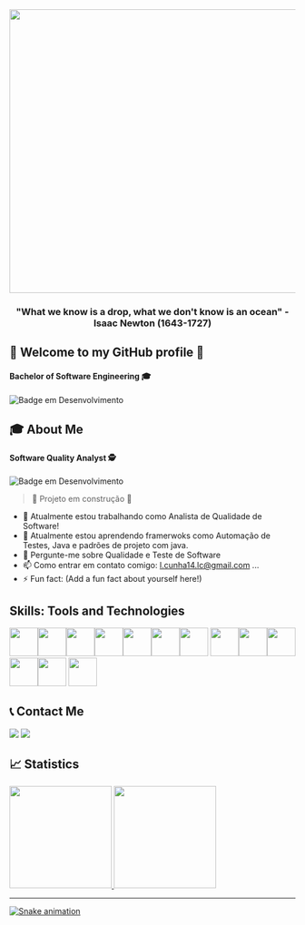 
<img src="https://github.com/user-attachments/assets/b9cbc422-fcee-44e7-bb8d-c1b7663fd01e" width="1200" height="500"/>
<h3 align="center"><b>"What we know is a drop, what we don't know is an ocean" - Isaac Newton (1643-1727)</b></h3>

## 🎉 Welcome to my GitHub profile 👋
#### <p>Bachelor of Software Engineering &#x1F393;</p>  
![Badge em Desenvolvimento](http://img.shields.io/static/v1?label=STATUS&message=%20STUDYING-85%&color=BLUE&style=for-the-badge)

## 🎓 About Me
#### <p>Software Quality Analyst &#128373;</p> 
![Badge em Desenvolvimento](https://img.shields.io/badge/EXPERIENCE-3.4%20YEARS-blue)

> :construction: Projeto em construção :construction:
- 🔭 Atualmente estou trabalhando como Analista de Qualidade de Software!
- 🌱 Atualmente estou aprendendo framerwoks como Automação de Testes, Java e padrões de projeto com java.
- 💬 Pergunte-me sobre Qualidade e Teste de Software
- 📫 Como entrar em contato comigo: l.cunha14.lc@gmail.com ...
- ⚡ Fun fact: (Add a fun fact about yourself here!)

## Skills: Tools and Technologies

<img src="https://cdn.jsdelivr.net/gh/devicons/devicon/icons/git/git-original.svg" width="50" height="50"/><img src="https://cdn.jsdelivr.net/gh/devicons/devicon/icons/java/java-original.svg" width="50" height="50"/><img src="https://cdn.jsdelivr.net/gh/devicons/devicon/icons/gitlab/gitlab-original.svg" width="50" height="50"/><img src="https://cdn.jsdelivr.net/gh/devicons/devicon/icons/github/github-original.svg" width="50" height="50" /><img src="https://cdn.jsdelivr.net/gh/devicons/devicon/icons/selenium/selenium-original.svg" width="50" height="50" /><img src="https://cdn.jsdelivr.net/gh/devicons/devicon/icons/apache/apache-original.svg" width="50" height="50"/><img src="https://cdn.jsdelivr.net/gh/devicons/devicon/icons/windows8/windows8-original.svg" width="50" height="50" />
<img src="https://cdn.jsdelivr.net/gh/devicons/devicon/icons/jenkins/jenkins-original.svg" width="50" height="50"/><img src="https://cdn.jsdelivr.net/gh/devicons/devicon/icons/cucumber/cucumber-plain.svg" width="50" height="50 "/><img src="https://cdn.jsdelivr.net/gh/devicons/devicon/icons/circleci/circleci-plain.svg" width="50" height="50 "/><img src="https://cdn.jsdelivr.net/gh/devicons/devicon/icons/html5/html5-original.svg" width="50" height="50 "/><img src="https://cdn.jsdelivr.net/gh/devicons/devicon/icons/javascript/javascript-original.svg" width="50" height="50 "/> <img src="https://github.com/user-attachments/assets/8456be37-3d24-4bc6-aff1-5e53c6af0b44" width="50" height="50 "/>


          
## 📞 Contact Me
 <div>
<a href="https://www.instagram.com/lusca_2.0/" target="_blank"><img src="https://github.com/user-attachments/assets/f6345943-f1ae-4a88-bd68-b4334e49071f" target="_blank"></a>
<a href="https://www.linkedin.com/in/lrodrigues21/" target="_blank"><img src="https://github.com/user-attachments/assets/1c0ef777-0a77-4a6e-ad4d-d2015ae51e68" target="_blank"></a>           
</div>         
          
          
          
          
## 📈 Statistics       
<div>
<a href="https://github.com/Mr-Lucasz">
<img height="180em" src="https://git![cypress](https://github.com/user-attachments/assets/256d812f-b5a4-4fd8-b469-e27cf5f5ba51)
hub-readme-stats.vercel.app/api/top-langs/?username=Mr-Lucasz&layout=compact&langs_count=7&theme=dracula"/> <img height="180em" src="https://github-readme-stats.vercel.app/api?username=Mr-Lucasz&show_icons=true&theme=merko"/>
</div>
          
      
***

![Snake animation](https://github.com/Mr-Lucasz/Mr-Lucasz/blob/output/github-contribution-grid-snake.svg)
